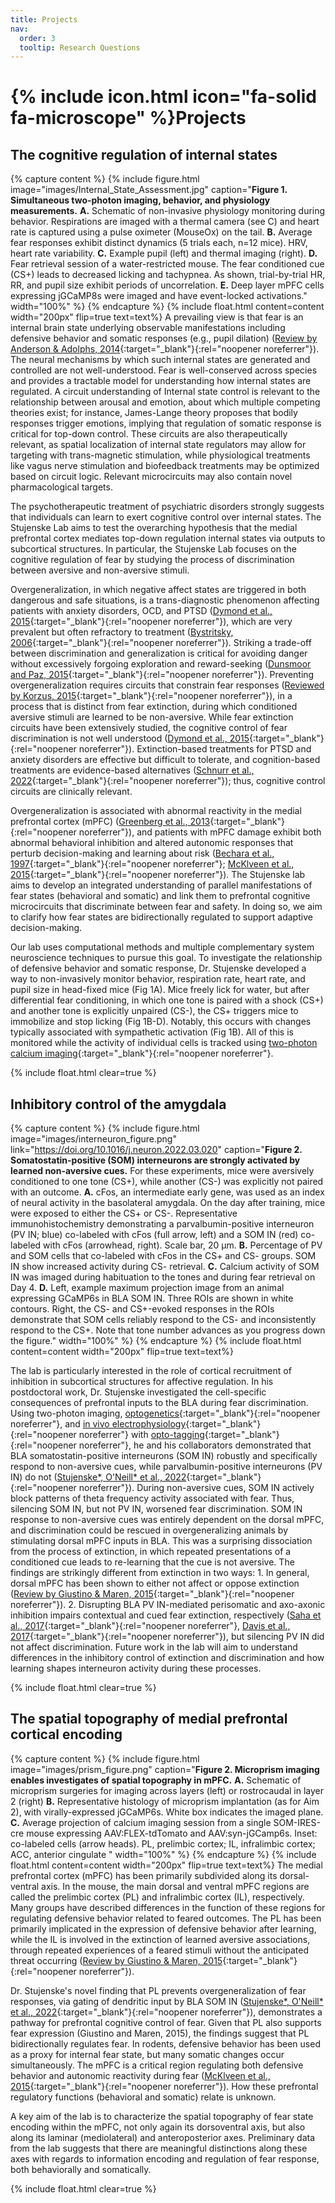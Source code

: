 ```yaml
---
title: Projects
nav:
  order: 3
  tooltip: Research Questions
---
```

# {% include icon.html icon="fa-solid fa-microscope" %}Projects
## The cognitive regulation of internal states

{% capture content %}
{% include figure.html image="images/Internal_State_Assessment.jpg" caption="**Figure 1. Simultaneous two-photon imaging, behavior, and physiology measurements.**
**A.** Schematic of non-invasive physiology monitoring during behavior. Respirations are imaged with a thermal camera (see C) and heart rate is captured using a pulse oximeter (MouseOx) on the tail.
**B.** Average fear responses exhibit distinct dynamics (5 trials each, n=12 mice). HRV, heart rate variability.
**C.** Example pupil (left) and thermal imaging (right).
**D.** Fear retrieval session of a water-restricted mouse. The fear conditioned cue (CS+) leads to decreased licking and tachypnea. As shown, trial-by-trial HR, RR, and pupil size exhibit periods of uncorrelation.
**E.** Deep layer mPFC cells expressing jGCaMP8s were imaged and have event-locked activations." width="100%" %}
{% endcapture %}
{% include float.html content=content width="200px" flip=true text=text%}
A prevailing view is that fear is an internal brain state underlying observable manifestations including defensive behavior and somatic responses (e.g., pupil dilation)
([Review by Anderson & Adolphs, 2014](https://www.cell.com/fulltext/S0092-8674(14)00292-X){:target="_blank"}{:rel="noopener noreferrer"}). The neural mechanisms by which such internal states are generated and controlled are not well-understood. Fear is well-conserved across species and provides a tractable model for understanding how internal states are regulated. A circuit understanding of Internal state control is relevant to the relationship between arousal and emotion, about which multiple competing theories exist; for instance, James-Lange theory proposes that bodily responses trigger emotions, implying that regulation of somatic response is critical for top-down control. These circuits are also therapeutically relevant, as spatial localization of internal state regulators may allow for targeting with trans-magnetic stimulation, while physiological treatments like vagus nerve stimulation and biofeedback treatments may be optimized based on circuit logic. Relevant microcircuits may also contain novel pharmacological targets.

The psychotherapeutic treatment of psychiatric disorders strongly suggests that individuals can learn to exert cognitive control over internal states. The Stujenske Lab aims to test the overarching hypothesis that the medial prefrontal cortex mediates top-down regulation internal states via outputs to subcortical structures. In particular, the Stujenske Lab focuses on the cognitive regulation of fear by studying the process of discrimination between aversive and non-aversive stimuli.

Overgeneralization, in which negative affect states are triggered in both dangerous and safe situations, is a trans-diagnostic phenomenon affecting patients with anxiety disorders, OCD, and PTSD ([Dymond et al., 2015](https://doi.org/10.1016/j.beth.2014.10.001){:target="_blank"}{:rel="noopener noreferrer"}), which are very prevalent but often refractory to treatment ([Bystritsky, 2006](https://doi.org/10.1038/sj.mp.4001852){:target="_blank"}{:rel="noopener noreferrer"}). Striking a trade-off between discrimination and generalization is critical for avoiding danger without excessively forgoing exploration and reward-seeking ([Dunsmoor and Paz, 2015](https://doi.org/10.1016/j.biopsych.2015.04.010){:target="_blank"}{:rel="noopener noreferrer"}). Preventing overgeneralization requires circuits that constrain fear responses ([Reviewed by Korzus, 2015](https://doi.org/10.4137/jen.s26227){:target="_blank"}{:rel="noopener noreferrer"}), in a process that is distinct from fear extinction, during which conditioned aversive stimuli are learned to be non-aversive. While fear extinction circuits have been extensively studied, the cognitive control of fear discrimination is not well understood ([Dymond et al., 2015](https://doi.org/10.1016/j.beth.2014.10.001){:target="_blank"}{:rel="noopener noreferrer"}). Extinction-based treatments for PTSD and anxiety disorders are effective but difficult to tolerate, and cognition-based treatments are evidence-based alternatives ([Schnurr et al., 2022](https://doi.org/10.1001/jamanetworkopen.2021.36921){:target="_blank"}{:rel="noopener noreferrer"}); thus, cognitive control circuits are clinically relevant.

Overgeneralization is associated with abnormal reactivity in the medial prefrontal cortex (mPFC) ([Greenberg et al., 2013](https://doi.org/10.1002/da.22016){:target="_blank"}{:rel="noopener noreferrer"}), and patients with mPFC damage exhibit both abnormal behavioral inhibition and altered autonomic responses that perturb decision-making and learning about risk ([Bechara et al., 1997](https://doi.org/10.1126/science.275.5304.1293){:target="_blank"}{:rel="noopener noreferrer"}; [McKlveen et al., 2015](https://doi.org/10.1111/jne.12272){:target="_blank"}{:rel="noopener noreferrer"}). The Stujenske lab aims to develop an integrated understanding of parallel manifestations of fear states (behavioral and somatic) and link them to prefrontal cognitive microcircuits that discriminate between fear and safety. In doing so, we aim to clarify how fear states are bidirectionally regulated to support adaptive decision-making.

Our lab uses computational methods and multiple complementary system neuroscience techniques to pursue this goal. To investigate the relationship of defensive behavior and somatic response, Dr. Stujenske developed a way to non-invasively monitor behavior, respiration rate, heart rate, and pupil size in head-fixed mice (Fig 1A). Mice freely lick for water, but after differential fear conditioning, in which one tone is paired with a shock (CS+) and another tone is explicitly unpaired (CS-), the CS+ triggers mice to immobilize and stop licking (Fig 1B-D). Notably, this occurs with changes typically associated with sympathetic activation (Fig 1B). All of this is monitored while the activity of individual cells is tracked using [two-photon calcium imaging](https://doi.org/10.1038/s43586-022-00147-1){:target="_blank"}{:rel="noopener noreferrer"}.

{% include float.html clear=true %}

## Inhibitory control of the amygdala

{% capture content %}
{% include figure.html image="images/interneuron_figure.png" link="https://doi.org/10.1016/j.neuron.2022.03.020" caption="**Figure 2. Somatostatin-positive (SOM) interneurons are strongly activated by learned non-aversive cues.**
For these experiments, mice were aversively conditioned to one tone (CS+), while another (CS-) was explicitly not paired with an outcome.
**A.** cFos, an intermediate early gene, was used as an index of neural activity in the basolateral amygdala. On the day after training, mice were exposed to either the CS+ or CS-. Representative immunohistochemistry demonstrating a parvalbumin-positive interneuron (PV IN; blue) co-labeled with cFos (full arrow, left) and a SOM IN (red) co-labeled with cFos (arrowhead, right). Scale bar, 20 μm.
**B.** Percentage of PV and SOM cells that co-labeled with cFos in the CS+ and CS- groups. SOM IN show increased activity during CS- retrieval.
**C.** Calcium activity of SOM IN was imaged during habituation to the tones and during fear retrieval on Day 4.
**D.** Left, example maximum projection image from an animal expressing GCaMP6s in BLA SOM IN. Three ROIs are shown in white contours. Right, the CS- and CS+-evoked responses in the ROIs demonstrate that SOM cells reliably respond to the CS- and inconsistently respond to the CS+. Note that tone number advances as you progress down the figure." width="100%" %}
{% endcapture %}
{% include float.html content=content width="200px" flip=true text=text%}

The lab is particularly interested in the role of cortical recruitment of inhibition in subcortical structures for affective regulation. In his postdoctoral work, Dr. Stujenske investigated the cell-specific consequences of prefrontal inputs to the BLA during fear discrimination. Using two-photon imaging, [optogenetics](https://doi.org/10.1038/s43586-022-00136-4){:target="_blank"}{:rel="noopener noreferrer"}, and [in vivo electrophysiology](https://doi.org/10.1002/cpns.32){:target="_blank"}{:rel="noopener noreferrer"} with [opto-tagging](https://doi.org/10.1371/journal.pone.0006099){:target="_blank"}{:rel="noopener noreferrer"}, he and his collaborators demonstrated that BLA somatostatin-positive interneurons (SOM IN) robustly and specifically respond to non-aversive cues, while parvalbumin-positive interneurons (PV IN) do not ([Stujenske\*, O'Neill\* et al., 2022](https://doi.org/10.1016/j.neuron.2022.03.020){:target="_blank"}{:rel="noopener noreferrer"}). During non-aversive cues, SOM IN actively block patterns of theta frequency activity associated with fear. Thus, silencing SOM IN, but not PV IN, worsened fear discrimination. SOM IN response to non-aversive cues was entirely dependent on the dorsal mPFC, and discrimination could be rescued in overgeneralizing animals by stimulating dorsal mPFC inputs in BLA. This was a surprising dissociation from the process of extinction, in which repeated presentations of a conditioned cue leads to re-learning that the cue is not aversive. The findings are strikingly different from extinction in two ways: 1. In general, dorsal mPFC has been shown to either not affect or oppose extinction ([Review by Giustino & Maren, 2015](https://www.frontiersin.org/articles/10.3389/fnbeh.2015.00298/full){:target="_blank"}{:rel="noopener noreferrer"}). 2. Disrupting BLA PV IN-mediated perisomatic and axo-axonic inhibition impairs contextual and cued fear extinction, respectively ([Saha et al., 2017](https://doi.org/10.1038/npp.2016.205){:target="_blank"}{:rel="noopener noreferrer"}, [Davis et al., 2017](https://doi.org/10.1038/nn.4651){:target="_blank"}{:rel="noopener noreferrer"}), but silencing PV IN did not affect discrimination. Future work in the lab will aim to understand differences in the inhibitory control of extinction and discrimination and how learning shapes interneuron activity during these processes.

{% include float.html clear=true %}

## The spatial topography of medial prefrontal cortical encoding

{% capture content %}
{% include figure.html image="images/prism_figure.png" caption="**Figure 2. Microprism imaging enables investigates of spatial topography in mPFC.**
**A.** Schematic of microprism surgeries for imaging across layers (left) or rostrocaudal in layer 2 (right)
**B.** Representative histology of microprism implantation (as for Aim 2), with virally-expressed jGCaMP6s. White box indicates the imaged plane.
**C.** Average projection of calcium imaging session from a single SOM-IRES-cre mouse expressing AAV:FLEX-tdTomato and AAV:syn-jGCamp6s. Inset: co-labeled cells (arrow heads). PL, prelimbic cortex; IL, infralimbic cortex; ACC, anterior cingulate
" width="100%" %}
{% endcapture %}
{% include float.html content=content width="200px" flip=true text=text%}
The medial prefrontal cortex (mPFC) has been primarily subdivided along its dorsal-ventral axis. In the mouse, the main dorsal and ventral mPFC regions are called the prelimbic cortex (PL) and infralimbic cortex (IL), respectively. Many groups have described differences in the function of these regions for regulating defensive behavior related to feared outcomes. The PL has been primarily implicated in the expression of defensive behavior after learning, while the IL is involved in the extinction of learned aversive associations, through repeated experiences of a feared stimuli without the anticipated threat occurring ([Review by Giustino & Maren, 2015](https://www.frontiersin.org/articles/10.3389/fnbeh.2015.00298/full){:target="_blank"}{:rel="noopener noreferrer"}).

Dr. Stujenske's novel finding that PL prevents overgeneralization of fear responses, via gating of dendritic input by BLA SOM IN ([Stujenske\*, O'Neill\* et al., 2022](https://doi.org/10.1016/j.neuron.2022.03.020){:target="_blank"}{:rel="noopener noreferrer"}), demonstrates a pathway for prefrontal cognitive control of fear. Given that PL also supports fear expression (Giustino and Maren, 2015), the findings suggest that PL bidirectionally regulates fear. In rodents, defensive behavior has been used as a proxy for internal fear state, but many somatic changes occur simultaneously. The mPFC is a critical region regulating both defensive behavior and autonomic reactivity during fear ([McKlveen et al., 2015](https://doi.org/10.1111/jne.12272){:target="_blank"}{:rel="noopener noreferrer"}). How these prefrontal regulatory functions (behavioral and somatic) relate is unknown.

A key aim of the lab is to characterize the spatial topography of fear state encoding within the mPFC, not only again its dorsoventral axis, but also along its laminar (mediolateral) and anteroposterior axes. Preliminary data from the lab suggests that there are meaningful distinctions along these axes with regards to information encoding and regulation of fear response, both behaviorally and somatically.

{% include float.html clear=true %}